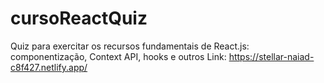 # cursoReactQuiz

Quiz para exercitar os recursos fundamentais de React.js: componentização, Context API, hooks e outros
Link: https://stellar-naiad-c8f427.netlify.app/
